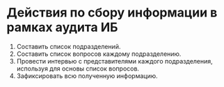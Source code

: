 # Действия по сбору информации в рамках аудита ИБ

1. Составить список подразделений.
2. Составить список вопросов каждому подразделению.
3. Провести интервью с представителями каждого подразделения, используя для основы список вопросов.
4. Зафиксировать всю полученную информацию.
